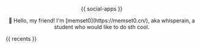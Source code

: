 <p align="center">
  {{ social-apps }}
</p>

<p align="center">
👋 Hello, my friend! I'm [memset0](https://memset0.cn/), aka whisperain, a student who would like to do sth cool.
</p>

{{ recents }}